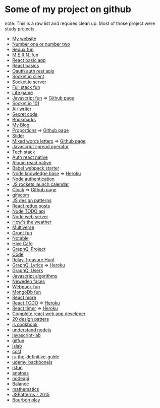 # Some of my project on github
note: This is a raw list and requires clean up. Most of those project were study projects. 

- [My website](https://github.com/vinicius5581/vinicius5581.github.io)
- [Number one or number two](https://github.com/vinicius5581/projectNumberOneOrNumberTwo)
- [Redux fun](https://github.com/vinicius5581/reduxfun)
- [M.E.R.N. fun](https://github.com/vinicius5581/mernFun)
- [React basic app](https://github.com/vinicius5581/react-basic-app)
- [React basics](https://github.com/vinicius5581/react_basics)
- [Oauth auth rest apis](https://github.com/vinicius5581/oauth-auth)
- [Socket.io client](https://github.com/vinicius5581/socket-io-client)
- [Socket.io server](https://github.com/vinicius5581/socket-io-server)
- [Full stack fun](https://github.com/vinicius5581/fullStackFun)
- [Life game](https://github.com/vinicius5581/life)
- [Javascript fun](https://github.com/vinicius5581/javascriptFun) => [Github page](https://vinicius5581.github.io/javascriptFun/)
- [Socket.io 101](https://github.com/vinicius5581/socket.io-101)
- [Air writer](https://github.com/vinicius5581/airWriter)
- [Secret code](https://github.com/vinicius5581/secretCode)
- [Bookmarks](https://github.com/vinicius5581/bookmarks)
- [My Blog](https://github.com/vinicius5581/myblog)
- [Proportions](https://github.com/vinicius5581/proportions) => [Github page](https://vinicius5581.github.io/proportions/)
- [Slider](https://github.com/vinicius5581/slider)
- [Mixed words letters](https://github.com/vinicius5581/MixedWordsLetters) => [Github page](https://vinicius5581.github.io/MixedWordsLetters/)
- [Javascript spread operator](https://github.com/vinicius5581/javascript-spread-operator)
- [Tech stack](https://github.com/vinicius5581/tech_stack)
- [Auth react native](https://github.com/vinicius5581/auth_react_native)
- [Album react native](https://github.com/vinicius5581/albums_react_native)
- [Babel webpack starter](https://github.com/vinicius5581/babel_webpack_starter)
- [Node knowledge base](https://github.com/vinicius5581/nodekb) => [Heroku](https://sheltered-taiga-45851.herokuapp.com/)
- [Node authentication](https://github.com/vinicius5581/node-authentication)
- [JS rockets launch calendar](https://github.com/vinicius5581/JsRocketsLaunchCalendar)
- [Clock](https://github.com/vinicius5581/clock) => [Github page](https://vinicius5581.github.io/clock/)
- [gifscom](https://github.com/vinicius5581/gifscom)
- [JS design patterns](https://github.com/vinicius5581/js-design-patterns)
- [React redux posts](https://github.com/vinicius5581/react-redux-posts)
- [Node TODO api](https://github.com/vinicius5581/node-todo-api)
- [Node web server](https://github.com/vinicius5581/node-web-server)
- [How's the weather](https://github.com/vinicius5581/howsTheWeather)
- [Multiverse](https://github.com/vinicius5581/multiverse)
- [Grunt fun](https://github.com/vinicius5581/gruntFun)
- [Notable](https://github.com/vinicius5581/notable)
- [Hive Cafe](https://github.com/vinicius5581/hive)
- [GraphQl Project](https://github.com/vinicius5581/graphql-project)
- [Code](https://github.com/vinicius5581/code)
- [Relay Treasure Hunt](https://github.com/vinicius5581/relayjsTreasurehunt)
- [GraphQl Lyrics](https://github.com/vinicius5581/graphQLLyrics) => [Heroku](https://pacific-island-18342.herokuapp.com/)
- [GraphQl Users](https://github.com/vinicius5581/graphQLUsers)
- [Javascript algorithms](https://github.com/vinicius5581/javascript-algorithms)
- [Neweden faces](https://github.com/vinicius5581/newedenfaces)
- [Webpack fun](https://github.com/vinicius5581/webpack-fun)
- [MongoDb fun](https://github.com/vinicius5581/mongodb-fun/blob/master/app.js)
- [React more](https://github.com/vinicius5581/react-more)
- [React TODO](https://github.com/vinicius5581/react-todo) => [Heroku](http://stark-scrubland-19189.herokuapp.com)
- [React timer](https://github.com/vinicius5581/react-timer) => [Heroku](http://afternoon-spire-62026.herokuapp.com)
- [Complete react web app developer](https://github.com/vinicius5581/complete-react-web-app-developer)
- [20 design patters](https://github.com/vinicius5581/20designpatterns)
- [js cookbook](https://github.com/vinicius5581/js-cookbook)
- [understand nodejs](https://github.com/vinicius5581/understand-nodejs)
- [javascript-lab](https://github.com/vinicius5581/javascript-lab)
- [gitfun](https://github.com/vinicius5581/gitfun)
- [jslab](https://github.com/vinicius5581/jslab)
- [ccsf](https://github.com/vinicius5581/ccsf)
- [js-the-definitive-guide](https://github.com/vinicius5581/js-the-definitive-guide)
- [udemy_backbonejs](https://github.com/vinicius5581/udemy_backbonejs)
- [jsfun](https://github.com/vinicius5581/jsfun)
- [anatnas](https://github.com/vinicius5581/anatnas)
- [nodeapi](https://github.com/vinicius5581/nodeapi)
- [Balance](https://github.com/vinicius5581/balance)
- [mathematics](https://github.com/vinicius5581/mathematics)
- [JSPatterns - 2015](https://github.com/vinicius5581/JSPatterns)
- [Bourbon play](https://github.com/vinicius5581/bourbonplay)
